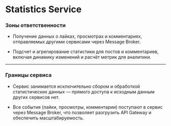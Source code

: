 # Statistics Service

### Зоны ответственности

- Получение данных о лайках, просмотрах и комментариях, отправляемых другими сервисами через Message Broker.

- Подсчет и агрегирование статистики для постов и комментариев, включая динамику изменений и расчёт метрик для аналитики.

---

### Границы сервиса

- Сервис занимается исключительно сбором и обработкой статистических данных — прямого доступа к исходным данным других сервисов нет.

- Все события (лайки, просмотры, комментарии) поступают в сервис через Message Broker, что позволяет разгрузить API Gateway и обеспечить масштабируемость.
  

